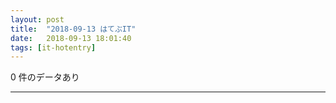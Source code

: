 ```yaml
---
layout: post
title:  "2018-09-13 はてぶIT"
date:   2018-09-13 18:01:40
tags: [it-hotentry]
---
```

0 件のデータあり

<hr>
